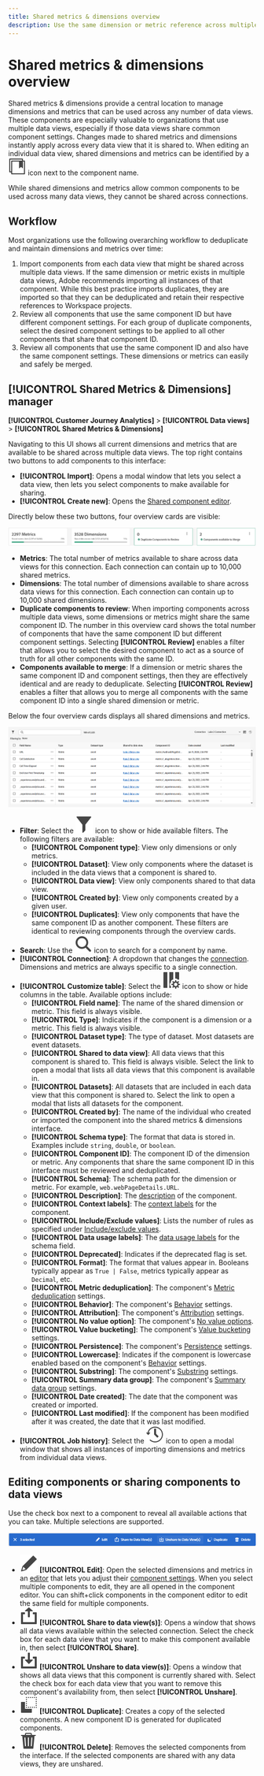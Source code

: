 ```yaml
---
title: Shared metrics & dimensions overview
description: Use the same dimension or metric reference across multiple data views.
---
```

# Shared metrics & dimensions overview

Shared metrics & dimensions provide a central location to manage dimensions and metrics that can be used across any number of data views. These components are especially valuable to organizations that use multiple data views, especially if those data views share common component settings. Changes made to shared metrics and dimensions instantly apply across every data view that it is shared to. When editing an individual data view, shared dimensions and metrics can be identified by a ![Shared component icon](/help/assets/icons/CCLibrary.svg) icon next to the component name.

While shared dimensions and metrics allow common components to be used across many data views, they cannot be shared across connections.

## Workflow

Most organizations use the following overarching workflow to deduplicate and maintain dimensions and metrics over time:

1. Import components from each data view that might be shared across multiple data views. If the same dimension or metric exists in multiple data views, Adobe recommends importing all instances of that component. While this best practice imports duplicates, they are imported so that they can be deduplicated and retain their respective references to Workspace projects.
1. Review all components that use the same component ID but have different component settings. For each group of duplicate components, select the desired component settings to be applied to all other components that share that component ID.
1. Review all components that use the same component ID and also have the same component settings. These dimensions or metrics can easily and safely be merged.

## [!UICONTROL Shared Metrics & Dimensions] manager

**[!UICONTROL Customer Journey Analytics]** > **[!UICONTROL Data views]** > **[!UICONTROL Shared Metrics & Dimensions]**

Navigating to this UI shows all current dimensions and metrics that are available to be shared across multiple data views. The top right contains two buttons to add components to this interface:

* **[!UICONTROL Import]**: Opens a modal window that lets you select a data view, then lets you select components to make available for sharing.
* **[!UICONTROL Create new]**: Opens the [Shared component editor](shared-component-editor.md).

Directly below these two buttons, four overview cards are visible:

![Overview cards preview](assets/overview-cards.png)

* **Metrics**: The total number of metrics available to share across data views for this connection. Each connection can contain up to 10,000 shared metrics.
* **Dimensions**: The total number of dimensions available to share across data views for this connection. Each connection can contain up to 10,000 shared dimensions.
* **Duplicate components to review**: When importing components across multiple data views, some dimensions or metrics might share the same component ID. The number in this overview card shows the total number of components that have the same component ID but different component settings. Selecting **[!UICONTROL Review]** enables a filter that allows you to select the desired component to act as a source of truth for all other components with the same ID.
* **Components available to merge**: If a dimension or metric shares the same component ID and component settings, then they are effectively identical and are ready to deduplicate. Selecting **[!UICONTROL Review]** enables a filter that allows you to merge all components with the same component ID into a single shared dimension or metric.

Below the four overview cards displays all shared dimensions and metrics.

![Available dimensions and metrics preview](assets/shared-metrics-dimensions.png)

* **Filter**: Select the ![Filter icon](../../assets/icons/Filter.svg) icon to show or hide available filters. The following filters are available:
  * **[!UICONTROL Component type]**: View only dimensions or only metrics.
  * **[!UICONTROL Dataset]**: View only components where the dataset is included in the data views that a component is shared to.
  * **[!UICONTROL Data view]**: View only components shared to that data view.
  * **[!UICONTROL Created by]**: View only components created by a given user.
  * **[!UICONTROL Duplicates]**: View only components that have the same component ID as another component. These filters are identical to reviewing components through the overview cards.
* **Search**: Use the ![Search icon](../../assets/icons/Search.svg) icon to search for a component by name.
* **[!UICONTROL Connection]**: A dropdown that changes the [connection](/help/connections/overview.md). Dimensions and metrics are always specific to a single connection.
* **[!UICONTROL Customize table]**: Select the ![Customize table icon](/help/assets/icons/ColumnSetting.svg) icon to show or hide columns in the table. Available options include:
  * **[!UICONTROL Field name]**: The name of the shared dimension or metric. This field is always visible.
  * **[!UICONTROL Type]**: Indicates if the component is a dimension or a metric. This field is always visible.
  * **[!UICONTROL Dataset type]**: The type of dataset. Most datasets are event datasets.
  * **[!UICONTROL Shared to data view]**: All data views that this component is shared to. This field is always visible. Select the link to open a modal that lists all data views that this component is available in.
  * **[!UICONTROL Datasets]**: All datasets that are included in each data view that this component is shared to. Select the link to open a modal that lists all datasets for the component.
  * **[!UICONTROL Created by]**: The name of the individual who created or imported the component into the shared metrics & dimensions interface.
  * **[!UICONTROL Schema type]**: The format that data is stored in. Examples include `string`, `double`, or `boolean`.
  * **[!UICONTROL Component ID]**: The component ID of the dimension or metric. Any components that share the same component ID in this interface must be reviewed and deduplicated.
  * **[!UICONTROL Schema]**: The schema path for the dimension or metric. For example, `web.webPageDetails.URL`.
  * **[!UICONTROL Description]**: The [description](/help/data-views/component-settings/overview.md) of the component.
  * **[!UICONTROL Context labels]**: The [context labels](/help/data-views/component-settings/overview.md) for the component.
  * **[!UICONTROL Include/Exclude values]**: Lists the number of rules as specified under [Include/exclude values](/help/data-views/component-settings/include-exclude-values.md).
  * **[!UICONTROL Data usage labels]**: The [data usage labels](https://experienceleague.adobe.com/en/docs/experience-platform/data-governance/labels/overview) for the schema field.
  * **[!UICONTROL Deprecated]**: Indicates if the deprecated flag is set.
  * **[!UICONTROL Format]**: The format that values appear in. Booleans typically appear as `True | False`, metrics typically appear as `Decimal`, etc.
  * **[!UICONTROL Metric deduplication]**: The component's [Metric deduplication](/help/data-views/component-settings/metric-deduplication.md) settings.
  * **[!UICONTROL Behavior]**: The component's [Behavior](/help/data-views/component-settings/behavior.md) settings.
  * **[!UICONTROL Attribution]**: The component's [Attribution](/help/data-views/component-settings/attribution.md) settings.
  * **[!UICONTROL No value option]**: The component's [No value options](/help/data-views/component-settings/no-value-options.md).
  * **[!UICONTROL Value bucketing]**: The component's [Value bucketing](/help/data-views/component-settings/value-bucketing.md) settings.
  * **[!UICONTROL Persistence]**: The component's [Persistence](/help/data-views/component-settings/persistence.md) settings.
  * **[!UICONTROL Lowercase]**: Indicates if the component is lowercase enabled based on the component's [Behavior](/help/data-views/component-settings/behavior.md) settings.
  * **[!UICONTROL Substring]**: The component's [Substring](/help/data-views/component-settings/substring.md) settings.
  * **[!UICONTROL Summary data group]**: The component's [Summary data group](/help/data-views/component-settings/summary-data-group.md) settings.
  * **[!UICONTROL Date created]**: The date that the component was created or imported.
  * **[!UICONTROL Last modified]**: If the component has been modified after it was created, the date that it was last modified.
* **[!UICONTROL Job history]**: Select the ![History icon](/help/assets/icons/History.svg) icon to open a modal window that shows all instances of importing dimensions and metrics from individual data views.

## Editing components or sharing components to data views

Use the check box next to a component to reveal all available actions that you can take. Multiple selections are supported.

![Preview of available actions](assets/smd-actions.png)

* ![Pencil icon](/help/assets/icons/Edit.svg) **[!UICONTROL Edit]**: Open the selected dimensions and metrics in an [editor](shared-component-editor.md) that lets you adjust their [component settings](/help/data-views/component-settings/overview.md). When you select multiple components to edit, they are all opened in the component editor. You can shift+click components in the component editor to edit the same field for multiple components.
* ![Share icon](/help/assets/icons/Share.svg) **[!UICONTROL Share to data view(s)]**: Opens a window that shows all data views available within the selected connection. Select the check box for each data view that you want to make this component available in, then select **[!UICONTROL Share]**.
* ![Unshare icon](/help/assets/icons/SaveTo.svg) **[!UICONTROL Unshare to data view(s)]**: Opens a window that shows all data views that this component is currently shared with. Select the check box for each data view that you want to remove this component's availability from, then select **[!UICONTROL Unshare]**.
* ![Duplicate icon](/help/assets/icons/Copy.svg) **[!UICONTROL Duplicate]**: Creates a copy of the selected components. A new component ID is generated for duplicated components.
* ![Delete icon](/help/assets/icons/Delete.svg) **[!UICONTROL Delete]**: Removes the selected components from the interface. If the selected components are shared with any data views, they are unshared.
